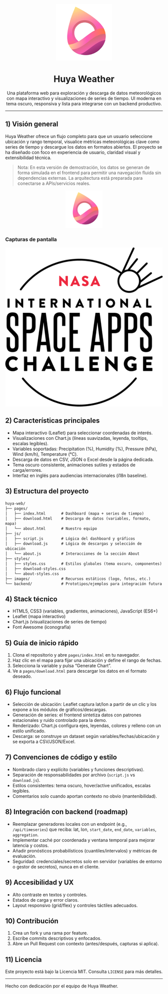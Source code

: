 <p align="center">
  <img src="images/logo-huya.png" alt="Huya Weather logo" width="180" />
</p>

<div align="center">

# Huya Weather

Una plataforma web para exploración y descarga de datos meteorológicos con mapa interactivo y visualizaciones de series de tiempo. UI moderna en tema oscuro, responsiva y lista para integrarse con un backend productivo.

</div>

---

## 1) Visión general

Huya Weather ofrece un flujo completo para que un usuario seleccione ubicación y rango temporal, visualice métricas meteorológicas clave como series de tiempo y descargue los datos en formatos abiertos. El proyecto se ha diseñado con foco en experiencia de usuario, claridad visual y extensibilidad técnica.

> Nota: En esta versión de demostración, los datos se generan de forma simulada en el frontend para permitir una navegación fluida sin dependencias externas. La arquitectura está preparada para conectarse a APIs/servicios reales.

<p align="center">
  <img src="images/logo-huya.png" alt="Huya Weather - logo" width="120" />
</p>

### Capturas de pantalla

<p align="center">
  <img src="images/nasa.webp" alt="Dashboard preview" width="520" />
</p>

## 2) Características principales

- Mapa interactivo (Leaflet) para seleccionar coordenadas de interés.
- Visualizaciones con Chart.js (líneas suavizadas, leyenda, tooltips, escalas legibles).
- Variables soportadas: Precipitation (%), Humidity (%), Pressure (hPa), Wind (km/h), Temperature (°C).
- Descarga de datos en CSV, JSON o Excel desde la página dedicada.
- Tema oscuro consistente, animaciones sutiles y estados de carga/errores.
- Interfaz en inglés para audiencias internacionales (i18n baseline).

## 3) Estructura del proyecto

```
huya-web/
├── pages/
│   ├── index.html       # Dashboard (mapa + series de tiempo)
│   ├── download.html    # Descarga de datos (variables, formato, mapa)
│   └── about.html       # Nuestro equipo
├── js/
│   ├── script.js        # Lógica del dashboard y gráficos
│   ├── download.js      # Lógica de descargas y selección de ubicación
│   └── about.js         # Interacciones de la sección About
├── styles/
│   ├── styles.css       # Estilos globales (tema oscuro, componentes)
│   ├── download-styles.css
│   └── about-styles.css
├── images/              # Recursos estáticos (logo, fotos, etc.)
└── backend/             # Prototipos/ejemplos para integración futura
```

## 4) Stack técnico

- HTML5, CSS3 (variables, gradientes, animaciones), JavaScript (ES6+)
- Leaflet (mapa interactivo)
- Chart.js (visualizaciones de series de tiempo)
- Font Awesome (iconografía)

## 5) Guía de inicio rápido

1. Clona el repositorio y abre `pages/index.html` en tu navegador.
2. Haz clic en el mapa para fijar una ubicación y define el rango de fechas.
3. Selecciona la variable y pulsa “Generate Chart”.
4. Ve a `pages/download.html` para descargar los datos en el formato deseado.

## 6) Flujo funcional

- Selección de ubicación: Leaflet captura lat/lon a partir de un clic y los expone a los módulos de gráficos/descargas.
- Generación de series: el frontend sintetiza datos con patrones estacionales y ruido controlado para la demo.
- Renderizado: Chart.js configura ejes, leyendas, colores y relleno con un estilo unificado.
- Descarga: se construye un dataset según variables/fechas/ubicación y se exporta a CSV/JSON/Excel.

## 7) Convenciones de código y estilo

- Nombrado claro y explícito (variables y funciones descriptivas).
- Separación de responsabilidades por archivo (`script.js` vs `download.js`).
- Estilos consistentes: tema oscuro, hover/active unificados, escalas legibles.
- Comentarios solo cuando aportan contexto no obvio (mantenibilidad).

## 8) Integración con backend (roadmap)

- Reemplazar generadores locales con un endpoint (e.g., `/api/timeseries`) que reciba: lat, lon, `start_date`, `end_date`, `variables`, `aggregation`.
- Implementar caché por coordenada y ventana temporal para mejorar latencia y costos.
- Añadir pronósticos probabilísticos (cuantiles/intervalos) y métricas de evaluación.
- Seguridad: credenciales/secretos solo en servidor (variables de entorno o gestor de secretos), nunca en el cliente.

## 9) Accesibilidad y UX

- Alto contraste en textos y controles.
- Estados de carga y error claros.
- Layout responsivo (grid/flex) y controles táctiles adecuados.

## 10) Contribución

1. Crea un fork y una rama por feature.
2. Escribe commits descriptivos y enfocados.
3. Abre un Pull Request con contexto (antes/después, capturas si aplica).

## 11) Licencia

Este proyecto está bajo la Licencia MIT. Consulta `LICENSE` para más detalles.

---

Hecho con dedicación por el equipo de Huya Weather.


